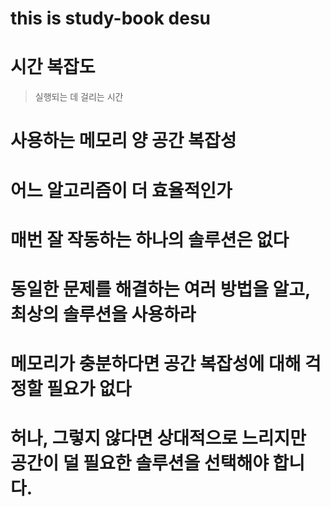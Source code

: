 # this is study-book desu


# 시간 복잡도
> 실행되는 데 걸리는 시간

# 사용하는 메모리 양 공간 복잡성
# 어느 알고리즘이 더 효율적인가
# 매번 잘 작동하는 하나의 솔루션은 없다
# 동일한 문제를 해결하는 여러 방법을 알고, 최상의 솔루션을 사용하라
# 메모리가 충분하다면 공간 복잡성에 대해 걱정할 필요가 없다
# 허나, 그렇지 않다면 상대적으로 느리지만 공간이 덜 필요한 솔루션을 선택해야 합니다.